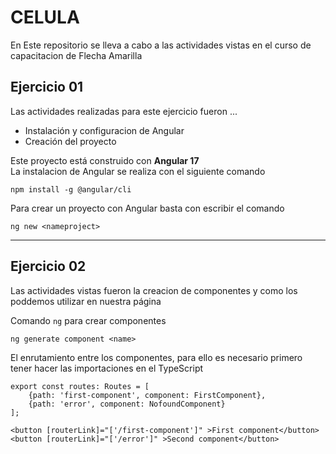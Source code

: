# CELULA
En Este repositorio se lleva a cabo a las actividades vistas en el curso de capacitacion de Flecha Amarilla

## Ejercicio 01
Las actividades realizadas para este ejercicio fueron ... 

* Instalación y configuracion de Angular
* Creación del proyecto


Este proyecto está construido con __Angular 17__  
La instalacion de Angular se realiza con el siguiente comando
```
npm install -g @angular/cli
```

Para crear un proyecto con Angular basta con escribir el comando
```
ng new <nameproject>
```

---
## Ejercicio 02
Las actividades vistas fueron la creacion de componentes y como los poddemos utilizar en nuestra página 

Comando `ng` para crear componentes 
```
ng generate component <name>
```
El enrutamiento entre los componentes, para ello es necesario primero tener hacer las importaciones en el TypeScript

```
export const routes: Routes = [
    {path: 'first-component', component: FirstComponent},
    {path: 'error', component: NofoundComponent}
];

<button [routerLink]="['/first-component']" >First component</button>
<button [routerLink]="['/error']" >Second component</button>

```
